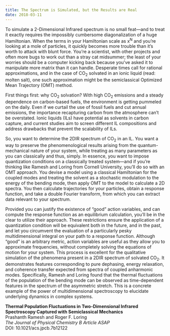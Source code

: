 ```yaml
---
title: The Spectrum is Simulated, but the Results are Real
date: 2018-03-11
---
```


To simulate a 2-Dimensional Infrared spectrum is no small feat—and to treat it exactly requires the impossibly cumbersome diagonalization of a huge Hamiltonian. When the terms in your Hamiltonian scale as x<sup>N</sup> and you’re looking at a mole of particles, it quickly becomes more trouble than it’s worth to attack with blunt force. You’re a scientist, with other projects and often more bugs to work out than a stray cat midsummer; the least of your worries should be a computer kicking back because you've asked it to manipulate more matrix than it can handle. Desperate times call for rational approximations, and in the case of CO<sub>2</sub> solvated in an ionic liquid (read: molten salt), one such approximation might be the semiclassical Optimized Mean Trajectory (OMT) method.

First things first: why CO<sub>2</sub> solvation? With high CO<sub>2</sub> emissions and a steady dependence on carbon-based fuels, the environment is getting pummeled on the daily. Even if we curtail the use of fossil fuels and cut annual emissions, the importance recapturing carbon from the atmosphere can’t be overstated. Ionic liquids (ILs) have potential as solvents in carbon capture, and current studies aim to screen different IL compositions and address drawbacks that prevent the scalability of ILs.

So, you want to determine the 2DIR spectrum of CO<sub>2</sub> in an IL. You want a way to preserve the phenomenological results arising from the quantum-mechanical nature of your system, while treating as many parameters as you can classically and thus, simply. In essence, you want to impose quantization conditions on a classically treated system—and if you’re thinking like Ramesh and Loring from Cornell University, you’ll do so with an OMT approach. You devise a model using a classical Hamiltonian for the coupled modes and treating the solvent as a stochastic modulation to the energy of the bending mode, then apply OMT to the model to calculate a 2D spectra. You then calculate trajectories for your particles, obtain a response function, and take a double Fourier transform, from which you can extract data relevant to your spectrum.

Provided you can justify the existence of “good” action variables, and can compute the response function as an equilibrium calculation, you’ll be in the clear to utilize their approach. These restrictions ensure the application of a quantization condition will be equivalent both in the future, and in the past, and let you circumvent the evaluation of a particularly pesky multidimensional integral on your path to a response function. Although “good” is an arbitrary metric, action variables are useful as they allow you to approximate frequencies, without completely solving the equations of motion for your system. This process is excellent for the qualitative simulation of the phenomena present in a 2DIR spectrum of solvated CO<sub>2</sub>. It demonstrates features corresponding to pure dephasing, energy relaxation, and coherence transfer expected from spectra of coupled anharmonic modes. Specifically, Ramesh and Loring found that the thermal fluctuations of the population of the bending mode can be observed as time-dependent features in the spectrum of the asymmetric stretch. This is a concrete example of the power of multidimensional spectroscopy to elucidate underlying dynamics in complex systems.

**Thermal Population Fluctuations in Two-Dimensional Infrared Spectroscopy Captured with Semiclassical Mechanics**  
Prashanth Ramesh and Roger F. Loring  
_The Journal of Physical Chemistry B Article ASAP_  
DOI: 10.1021/acs.jpcb.7b12122
